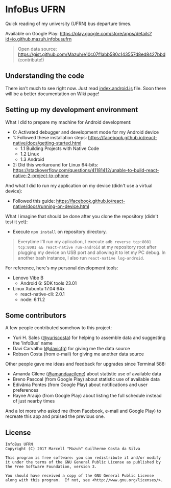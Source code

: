 # InfoBus UFRN
Quick reading of my university (UFRN) bus departure times.

Available on Google Play: https://play.google.com/store/apps/details?id=io.github.mazuh.infobusufrn

> Open data source: https://gist.github.com/Mazuh/e10c07f1abb580c143557d8ed8427bbd (contribute!)

## Understanding the code

There isn't much to see right now. Just read [index.android.js](./index.android.js) file. Soon there will be a better
documentation on Wiki page!

## Setting up my development environment

What I did to prepare my machine for Android development:

- 0: Activated debugger and development mode for my Android device
- 1: Followed these installation steps: https://facebook.github.io/react-native/docs/getting-started.html
    - 1.1 Building Projects with Native Code
    - 1.2 Linux
    - 1.3 Android
- 2: Did this workaround for Linux 64-bits: https://stackoverflow.com/questions/41181412/unable-to-build-react-native-2-project-to-phone

And what I did to run my application on my device (didn't use a virtual device):

- Followed this guide: https://facebook.github.io/react-native/docs/running-on-device.html

What I imagine that should be done after you clone the repository (didn't test it yet):
- Execute ```npm install``` on repository directory.

> Everytime I'll run my aplication, I execute ```adb reverse tcp:8081 tcp:8081 && react-native run-android```
> at my repository root after plugging my device on USB port and allowing it to let my PC debug.
> In another bash instance, I also run ```react-native log-android```.

For reference, here's my personal development tools:

- Lenovo Vibe B
    - Android 6: SDK tools 23.01
- Linux Xubuntu 17.04 64x
    - react-native-cli: 2.0.1
    - node: 6.11.2

## Some contributors
A few people contributed somehow to this project:

- Yuri H. Sales ([@yuriscosta](https://github.com/yuriscosta)) for helping to assemble data and suggesting the 'InfoBus' name
- Davi Carvalho ([@davicfg](https://github.com/davicfg)) for giving me the data source
- Robson Costa (from e-mail) for giving me another data source

Other people gave me ideas and feedback for upgrades since Terminal 588:

- Amanda Cilene ([@amandaacilene](https://github.com/amandaacilene)) about statistic use of available data
- Breno Pascoal (from Google Play) about statistic use of available data
- Edivânia Pontes (from Google Play) about notifications and user preferences
- Rayne Araújo (from Google Play) about listing the full schedule instead of just nearby times

And a lot more who asked me (from Facebook, e-mail and Google Play) to recreate this app and praised the previous one.

## License

    InfoBus UFRN
    Copyright (C) 2017 Marcell "Mazuh" Guilherme Costa da Silva

    This program is free software: you can redistribute it and/or modify
    it under the terms of the GNU General Public License as published by
    the Free Software Foundation, version 3.

    You should have received a copy of the GNU General Public License
    along with this program.  If not, see <http://www.gnu.org/licenses/>.
